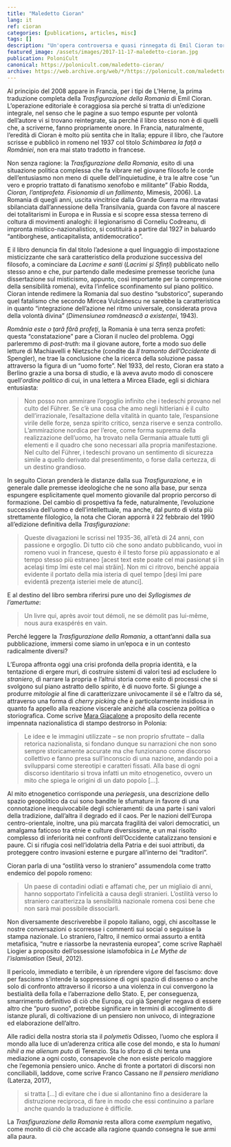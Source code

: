```yaml
---
title: "Maledetto Cioran"
lang: it
ref: cioran
categories: [publications, articles, misc]
tags: []
description: "Un'opera controversa e quasi rinnegata di Emil Cioran torna oggi come riflessione sulla Romania e non solo"
featured_image: /assets/images/2017-11-17-maledetto-cioran.jpg
publication: PoloniCult
canonical: https://polonicult.com/maledetto-cioran/
archive: https://web.archive.org/web/*/https://polonicult.com/maledetto-cioran/
---
```


Al principio del 2008 appare in Francia, per i tipi de L’Herne, la prima traduzione completa della *Trasfigurazione della Romania* di Emil Cioran. L’operazione editoriale è coraggiosa sia perché si tratta di un’edizione integrale, nel senso che le pagine a suo tempo espunte per volontà dell’autore vi si trovano reintegrate, sia perché il libro stesso non è di quelli che, a scriverne, fanno propriamente onore. In Francia, naturalmente, l’eredità di Cioran è molto più sentita che in Italia; eppure il libro, che l’autore scrisse e pubblicò in romeno nel 1937 col titolo *Schimbarea la faţă a României*, non era mai stato tradotto in francese.

Non senza ragione: la *Trasfigurazione della Romania*, esito di una situazione politica complessa che fa vibrare nel giovane filosofo le corde dell’entusiasmo non meno di quelle dell’inquietudine, è tra le altre cose “un vero e proprio trattato di fanatismo xenofobo e militante” (Fabio Rodda, *Cioran, l’antiprofeta. Fisionomia di un fallimento*, Mimesis, 2006). La Romania di quegli anni, uscita vincitrice dalla Grande Guerra ma ritrovatasi sbilanciata dall’annessione della Transilvania, guarda con favore al nascere dei totalitarismi in Europa e in Russia e si scopre essa stessa terreno di coltura di movimenti analoghi: il legionarismo di Corneliu Codreanu, di impronta mistico-nazionalistico, si costituirà a partire dal 1927 in baluardo “antiborghese, anticapitalista, antidemocratico”.

E il libro denuncia fin dal titolo l’adesione a quel linguaggio di impostazione misticizzante che sarà caratteristico della produzione successiva del filosofo, a cominciare da *Lacrime e santi* (*Lacrimi și Sfinți*) pubblicato nello stesso anno e che, pur partendo dalle medesime premesse teoriche (una dissertazione sul misticismo, appunto, così importante per la comprensione della sensibilità romena), evita l’infelice sconfinamento sul piano politico. Cioran intende redimere la Romania dal suo destino “substorico”, superando quel fatalismo che secondo Mircea Vulcănescu ne sarebbe la caratteristica in quanto “integrazione dell’azione nel ritmo universale, considerata prova della volontà divina” (*Dimensiunea românească a existenței*, 1943).

*România este o ţară fără profeţi*, la Romania è una terra senza profeti: questa “constatazione” pare a Cioran il nucleo del problema. Oggi parleremmo di *post-truth*: ma il giovane autore, forte a modo suo delle letture di Machiavelli e Nietzsche (condite da *Il tramonto dell’Occidente* di Spengler), ne trae la conclusione che la ricerca della soluzione passa attraverso la figura di un “uomo forte”. Nel 1933, del resto, Cioran era stato a Berlino grazie a una borsa di studio, e là aveva avuto modo di conoscere quell’*ordine politico* di cui, in una lettera a Mircea Eliade, egli si dichiara entusiasta:

> Non posso non ammirare l’orgoglio infinito che i tedeschi provano nel culto del Führer. Se c’è una cosa che amo negli hitleriani è il culto dell’irrazionale, l’esaltazione della vitalità in quanto tale, l’espansione virile delle forze, senza spirito critico, senza riserve e senza controllo. L’ammirazione nordica per l’eroe, come forma suprema della realizzazione dell’uomo, ha trovato nella Germania attuale tutti gli elementi e il quadro che sono necessari alla propria manifestazione. Nel culto del Führer, i tedeschi provano un sentimento di sicurezza simile a quello derivato dal presentimento, o forse dalla certezza, di un destino grandioso.

In seguito Cioran prenderà le distanze dalla sua *Trasfigurazione*, e in generale dalle premesse ideologiche che ne sono alla base, pur senza espungere esplicitamente quel momento giovanile dal proprio percorso di formazione. Del cambio di prospettiva fa fede, naturalmente, l’evoluzione successiva dell’uomo e dell’intellettuale, ma anche, dal punto di vista più strettamente filologico, la nota che Cioran apporrà il 22 febbraio del 1990 all’edizione definitiva della *Trasfigurazione*:

> Queste divagazioni le scrissi nel 1935-36, all’età di 24 anni, con passione e orgoglio. Di tutto ciò che sono andato pubblicando, vuoi in romeno vuoi in francese, questo è il testo forse più appassionato e al tempo stesso più estraneo [acest text este poate cel mai pasionat şi în acelaşi timp îmi este cel mai străin]. Non mi ci ritrovo, benché appaia evidente il portato della mia isteria di quel tempo [deşi îmi pare evidentă prezenţa isteriei mele de atunci].

E al destino del libro sembra riferirsi pure uno dei *Syllogismes de l’amertume*:

> Un livre qui, après avoir tout démoli, ne se démolit pas lui-même, nous aura exaspérés en vain.

Perché leggere la *Trasfigurazione della Romania*, a ottant’anni dalla sua pubblicazione, immersi come siamo in un’epoca e in un contesto radicalmente diversi?

L’Europa affronta oggi una crisi profonda della propria identità, e la tentazione di ergere muri, di costruire sistemi di valori tesi ad escludere lo *straniero*, di narrare la propria e l’altrui storia come esito di processi che si svolgono sul piano astratto dello spirito, è di nuovo forte. Si giunge a produrre *mitologie* al fine di caratterizzare univocamente il sé e l’altro da sé, attraverso una forma di *cherry picking* che è particolarmente insidiosa in quanto fa appello alla reazione viscerale anziché alla coscienza politica o storiografica. Come scrive [Mara Giacalone](https://polonicult.com/la-polonia-sulle-felpe-abbigliamento-patriottico/) a proposito della recente impennata nazionalistica di stampo destrorso in Polonia:

> Le idee e le immagini utilizzate – se non proprio sfruttate – dalla retorica nazionalista, si fondano dunque su narrazioni che non sono sempre storicamente accurate ma che funzionano come discorso collettivo e fanno presa sull’inconscio di una nazione, andando poi a svilupparsi come stereotipi e caratteri fissati. Alla base di ogni discorso identitario si trova infatti un mito etnogenetico, ovvero un mito che spiega le origini di un dato popolo […].

Al mito etnogenetico corrisponde una *periegesis*, una descrizione dello spazio geopolitico da cui sono bandite le sfumature in favore di una connotazione inequivocabile degli schieramenti: da una parte i sani valori della tradizione, dall’altra il degrado ed il caos. Per le nazioni dell’Europa centro-orientale, inoltre, una più marcata fragilità dei valori democratici, un amalgama faticoso tra etnie e culture diversissime, e un mai risolto complesso di inferiorità nei confronti dell’Occidente catalizzano tensioni e paure. Ci si rifugia così nell’idolatria della Patria e dei suoi attributi, da proteggere contro invasioni esterne e purgare all’interno dei “traditori”.

Cioran parla di una “ostilità verso lo straniero” assumendola come tratto endemico del popolo romeno:

> Un paese di contadini odiati e affamati che, per un migliaio di anni, hanno sopportato l’infelicità a causa degli stranieri. L’ostilità verso lo straniero caratterizza la sensibilità nazionale romena così bene che non sarà mai possibile dissociarli.

Non diversamente descriverebbe il popolo italiano, oggi, chi ascoltasse le nostre conversazioni o scorresse i commenti sui social o seguisse la stampa nazionale. Lo straniero, l’altro, il nemico ormai assurto a entità metafisica, “nutre e riassorbe la nevrastenia europea”, come scrive Raphaël Liogier a proposito dell’ossessione islamofobica in *Le Mythe de l’islamisation* (Seuil, 2012).

Il pericolo, immediato e terribile, è un riprendere vigore del fascismo: dove per fascismo s’intende la soppressione di ogni spazio di dissenso o anche solo di confronto attraverso il ricorso a una violenza in cui convergono la bestialità della folla e l’aberrazione dello Stato. E, per conseguenza, smarrimento definitivo di ciò che Europa, cui già Spengler negava di essere altro che “puro suono”, potrebbe significare in termini di accoglimento di istanze plurali, di coltivazione di un pensiero non univoco, di integrazione ed elaborazione dell’altro.

Alle radici della nostra storia sta il *polymetis* Odisseo, l’uomo che esplora il mondo alla luce di un’aderenza critica alle cose del mondo, e sta lo *humani nihil a me alienum puto* di Terenzio. Sta lo sforzo di chi tenta una mediazione a ogni costo, consapevole che non esiste pericolo maggiore che l’egemonia pensiero unico. Anche di fronte a portatori di discorsi non conciliabili, laddove, come scrive Franco Cassano ne *Il pensiero meridiano* (Laterza, 2017),

> si tratta [...] di evitare che i due si allontanino fino a desiderare la distruzione reciproca, di fare in modo che essi continuino a parlare anche quando la traduzione è difficile.

La *Trasfigurazione della Romania* resta allora come *exemplum* negativo, come monito di ciò che accade alla ragione quando consegna le sue armi alla paura.
